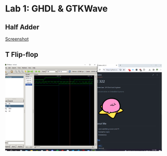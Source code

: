 # Lab 1: GHDL & GTKWave

## Half Adder

[Screenshot](lab1_ha.png)

## T Flip-flop
![](Resources/lab1_tff.png)
